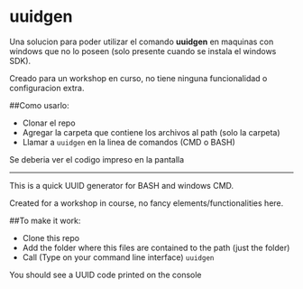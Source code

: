 # uuidgen

Una solucion para poder utilizar el comando **uuidgen** en maquinas con windows que no lo poseen (solo presente cuando se instala el windows SDK).

Creado para un workshop en curso, no tiene ninguna funcionalidad o configuracion extra.

##Como usarlo:
* Clonar el repo
* Agregar la carpeta que contiene los archivos al path (solo la carpeta)
* Llamar a `uuidgen` en la linea de comandos (CMD o BASH)

Se deberia ver el codigo impreso en la pantalla

---

This is a quick UUID generator for BASH and windows CMD.

Created for a workshop in course, no fancy elements/functionalities here.

##To make it work:
* Clone this repo
* Add the folder where this files are contained to the path (just the folder)
* Call (Type on your command line interface) `uuidgen`

You should see a UUID code printed on the console

